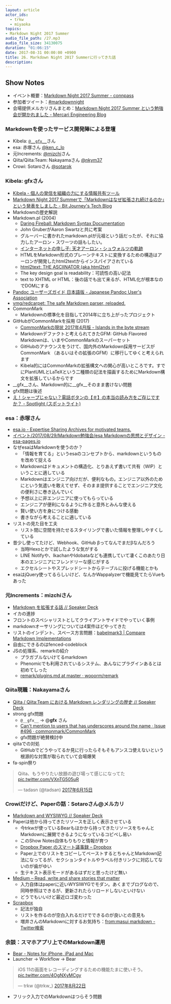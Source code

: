 ```yaml
---
layout: article
actor_ids:
  - trkw
  - miyaoka
topics:
- Markdown Night 2017 Summer
audio_file_path: /27.mp3
audio_file_size: 34130075
duration: "01:06:15"
date: 2017-08-31 00:00:00 +0900
title: 26. Markdown Night 2017 Summerに行ってきた話
description:
---
```


## Show Notes

- イベント概要：[Markdown Night 2017 Summer - connpass](https://connpass.com/event/63383/)
- 参加者ツイート：[#markdownnight](https://twitter.com/hashtag/markdownnight?f=tweets&vertical=default&src=hash)
- 会場提供メルカリさんまとめ：[Markdown Night 2017 Summer という勉強会が開かれました - Mercari Engineering Blog](http://tech.mercari.com/entry/2017/08/30/183217)


### Markdownを使ったサービス開発陣による登壇

- Kibela: [`@__gfx__`](https://twitter.com/__gfx__)さん
- esa: 赤塚さん [@ken_c_lo](https://twitter.com/ken_c_lo)
- 元Increments: [@mizchi](https://twitter.com/mizchi)さん
- Qiita/Qiita:Team: Nakayamaさん [@nkym37](https://twitter.com/nkym37)
- Crowi: Sotaroさん [@sotarok](https://twitter.com/sotarok)


### Kibela: gfxさん

- [Kibela - 個人の発信を組織の力にする情報共有ツール](https://kibe.la/)
- [Markdown Night 2017 Summerで「Markdownはなぜ拡張され続けるのか」という発表をしました - Bit Journey's Tech Blog](http://blog.bitjourney.com/entry/2017/08/30/104614)
- Markdownの歴史解説
- Markdown.pl (2004)
  - [Daring Fireball: Markdown Syntax Documentation](https://daringfireball.net/projects/markdown/syntax)
  - John GruberがAaron Swartzと共に考案
  - グルーバーに書かれたmarkdown.plが元祖という話だったが、それに協力したアーロン・スワーツの話もしたい。
  - [インターネットの申し子: 天才アーロン・シュウォルツの軌跡](https://www.netflix.com/jp/Title/70299288)
  - HTMLをMarkdown形式のプレーンテキストに変換するための構造はアーロンが開発したhtml2textからインスパイアされている
  - [html2text: THE ASCIINATOR (aka html2txt)](http://www.aaronsw.com/2002/html2text/)
  - The key design goal is readability：可読性の高い記法
  - text to XHTML or HTML：後の話でも出て来るが、HTML化が根本なのでDOMにする
- [Pandoc ユーザーズガイド 日本語版 - Japanese Pandoc User's Association](http://sky-y.github.io/site-pandoc-jp/users-guide/)
- [vmg/redcarpet: The safe Markdown parser, reloaded.](https://github.com/vmg/redcarpet)
- CommonMark
  - Markdownの標準化を目指して2014年に立ち上がったプロジェクト
- GitHubがCommonMarkを採用 (2017)
  - [CommonMarkの現状 2017年4月版 - Islands in the byte stream](http://gfx.hatenablog.com/entry/2017/04/12/103117)
  - Markdownデファクトと考えられてきたGFM: GitHub Flavored Markdownは、いまやCommonMarkのスーパーセット
  - GitHubのアナウンスをうけて、国内外のMarkdown採用サービスが CommonMark （あるいはその拡張のGFM）に移行してゆくと考えられます
  - Kibela的にはCommonMarkの拡張構文への関心が高いところです。すでにPlantUMLとLaTeXという二種類の記法を描画するためにMarkdown構文を拡張しているからです
- __gfx__さん、Markdown的に__gfx__そのまま書けない問題
- gfx問題は後述
- [え！シャープじゃない？電話ボタンの【＃】の本当の読み方をご存じですか？ - Spotlight (スポットライト)](http://spotlight-media.jp/article/256732719327964948)


### esa：赤塚さん

- [esa.io - Expertise Sharing Archives for motivated teams.](https://esa.io/)
- [イベント/2017/08/29/Markdown勉強会/esa Markdownの思想とデザイン - esa-pages.io](https://esa-pages.io/p/sharing/3/posts/995/ed312effd13f47e9303f-slides.html#/)
- なぜesaはMarkdownを使うのか？
  - 「情報を育てる」というesaのコンセプトから、markdownというものを改めて捉える
  - Markdownはドキュメントの構造化、とりあえず書いて共有（WIP）ということに適している
  - Markdownはエンジニア向けだが、便利なもの。エンジニア以外のためにという気遣いを敢えてせず、そのまま提供することでエンジニア文化の便利さに巻き込んでいく
  - 予想以上に非エンジニアに使ってもらっている
  - エンジニアが便利になるように作ると意外とみんな使える
  - 賢い使い方を身につける感動
  - 書きながら考えることに適している
- リストの見た目を工夫
  - リスト間に空間を持たせるスタイリングで書いた情報を整理しやすくしている
- 昔少し使ってたけど、Webhook、GitHub βってなんでまだβなんだろう
  - 当時Hexoとかで試したような気がする
  - LINE Notifyや、IkachanやIdobataなども連携していて凄くこのあたり日本のエンジニアにフレンドリーな感じがする
  - エクセルシートやスプレッドシートからテーブルに投げる機能とかも
- esaはjQuery使ってるらしいけど、なんかWappalyzerで機能見てたらVueもあった


### 元Increments：mizchiさん

- [Markdown を拡張する話 // Speaker Deck](https://speakerdeck.com/mizchi/markdown-wokuo-zhang-suruhua)
- イカの進捗
- フロントのスペシャリストとしてクライアントサイドでやっていく事例
- markdownオーサリングについては4案件ほどやってきた
- リストのインデント、スペース方言問題：[babelmark3 \| Compare Markdown Implementations](https://babelmark.github.io/?text=-+a%0A++++-+b%0A++-+c%0A+++-d%0A+-+e)
- 自由にできるのはfenced-codeblock
- JSの処理系、remarkの紹介
  - プラガブルないけてるmarkdown
  - Phenomicでも利用されているシステム、あんなにプラグインあるとは初めてしった
  - [remark/plugins.md at master · wooorm/remark](https://github.com/wooorm/remark/blob/master/doc/plugins.md)


### Qiita現職：Nakayamaさん

- [Qiita / Qiita:Team における Markdown レンダリングの歴史 // Speaker Deck](https://speakerdeck.com/yujinakayama/qiita-team-niokeru-markdown-rendaringufalseli-shi)
- strong gfx問題
  - `@__gfx__` → @__gfx__ さん
  - [Can't mention to users that has underscores around the name · Issue #496 · commonmark/CommonMark](https://github.com/commonmark/CommonMark/issues/496)
  - gfx問題が絶賛検討中
- qiitaでの対処
  - GitHubでどうやってるか見に行ったらそもそもアンスコ使えないという根源的な対策が取られていて会場爆笑
- fa-spin祭り

<blockquote class="twitter-tweet" data-lang="ja"><p lang="ja" dir="ltr">Qiita、もうやりたい放題の遊び場って感じになってた <a href="https://t.co/VXnTG505uR">pic.twitter.com/VXnTG505uR</a></p>&mdash; tadasn (@tadsan) <a href="https://twitter.com/tadsan/status/875379866220118017">2017年6月15日</a></blockquote>


### Crowiだけど、Paperの話：Sotaroさん@メルカリ

- [Markdown and WYSIWYG // Speaker Deck](https://speakerdeck.com/sotarok/markdown-and-wysiwyg)
- Paperは他から持ってきたリソースを正しく表示させている
  - 今trkwが使っているBearもほかから持ってきたリソースをちゃんとMarkdownに展開できるようになっているコピペし易い
  - このShow Notes自体もりもりと情報が育つ
  - [Dropbox Paper のスマート議事録 – Dropbox](https://www.dropbox.com/ja/help/paper/smart-meeting-notes)
  - Paper上でのリストをコピーしてペーストするとちゃんとMarkdown記法になってるが、セクションタイトルやラベル付きリンクに対応してないのが歯がゆい
  - 生テキスト表示モードがあるはずだと思ったけど無い
- [Medium – Read, write and share stories that matter](https://medium.com/)
  - 入力自体はpaperに近いWYSIWYGでモダン。あくまでブログなので、同時参照はできるが、更新されたらリロードしないといけない
  - どうでもいいけど最近ロゴ変わった
- [Scrapbox](https://scrapbox.io/)
  - 記法が独自
  - リストを作るのが空白入れるだけでできるのが良いとの意見も
  - 増井さんのMarkdownに対するお気持ち：[from:masui markdown - Twitter検索](https://twitter.com/search?vertical=default&q=from%3Amasui%20markdown&src=typd)


### 余談：スマホアプリ上でのMarkdown運用

- [Bear - Notes for iPhone, iPad and Mac](http://www.bear-writer.com/)
- Launcher → Workflow → Bear

<blockquote class="twitter-tweet" data-lang="ja"><p lang="ja" dir="ltr">iOS 11の画面をレコーディングするための機能たまに使いそう。 <a href="https://t.co/4OgNXyMCgy">pic.twitter.com/4OgNXyMCgy</a></p>&mdash; trkw (@trkw_) <a href="https://twitter.com/trkw_/status/899791897178263553">2017年8月22日</a></blockquote>

- フリック入力でのMarkdownはつらそう問題

